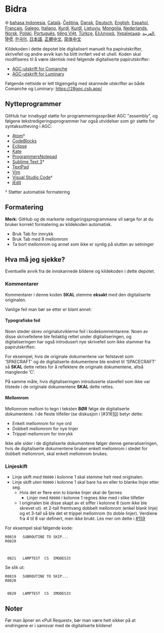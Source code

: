 # Bidra

🌐
[bahasa Indonesia][ID],
[Català][CA]،
[Čeština][CZ],
[Dansk][DA],
[Deutsch][DE],
[English][EN],
[Español][ES],
[Français][FR],
[Galego][GL],
[Italiano][IT],
[Kurdi][KU],
[Kurdî][KU],
[Lietuvių][LT],
[Mongolia][MN],
[Nederlands][NL],
[Norsk][NO],
[Polski][PL],
[Português][PT_BR],
[tiếng Việt][VI],
[Türkçe][TR],
[Ελληνικά][GR],
[Українська][UK]،
[العربية][AR],
[हिन्दी][HI_IN],
[한국어][KO_KR],
[日本語][JA],
[正體中文][ZH_TW],
[简体中文][ZH_CN]

[AR]:CONTRIBUTING.ar.md
[CA]:CONTRIBUTING.ca.md
[CZ]:CONTRIBUTING.cz.md
[DA]:CONTRIBUTING.da.md
[DE]:CONTRIBUTING.de.md
[EN]:../CONTRIBUTING.md
[ES]:CONTRIBUTING.es.md
[FR]:CONTRIBUTING.fr.md
[GL]:CONTRIBUTING.gl.md
[GR]:CONTRIBUTING.gr.md
[HI_IN]:CONTRIBUTING.hi_in.md
[ID]:CONTRIBUTING.id.md
[IT]:CONTRIBUTING.it.md
[JA]:CONTRIBUTING.ja.md
[KO_KR]:CONTRIBUTING.ko_kr.md
[KU]:CONTRIBUTING.ku.md
[LT]:CONTRIBUTING.lt.md
[MN]:CONTRIBUTING.mn.md
[NL]:CONTRIBUTING.nl.md
[NO]:CONTRIBUTING.no.md
[PL]:CONTRIBUTING.pl.md
[PT_BR]:CONTRIBUTING.pt_br.md
[TR]:CONTRIBUTING.tr.md
[UK]:CONTRIBUTING.uk.md
[VI]:CONTRIBUTING.vi.md
[ZH_CN]:CONTRIBUTING.zh_cn.md
[ZH_TW]:CONTRIBUTING.zh_tw.md

Kildekoden i dette depotet ble digitalisert manuelt fra papirutskrifter, skrivefeil og andre avvik kan ha blitt innført ved et uhell. Koden skal modifiseres til å være identisk med følgende digitaliserte papirutskrifter:

- [AGC-utskrift for Comanche][8]
- [AGC-utskrift for Luminary][9]

Følgende nettside er lett tilgjengelig med skannede utskrifter av både Comanche og Luminary: https://28gpc.csb.app/

## Nytteprogrammer

GitHub har innebygd støtte for programmeringsspråket AGC "assembly", og følgene tekstredigeringsprogrammer har også utvidelser som gir støtte for syntaksutheving i AGC:

- [Atom][Atom]†
- [CodeBlocks][CodeBlocks]
- [Eclipse][Eclipse]
- [Kate][Kate]
- [ProgrammersNotepad][ProgrammersNotepad]
- [Sublime Text 3][Sublime Text]†
- [TextPad][TextPad]
- [Vim][Vim]
- [Visual Studio Code][VisualStudioCode]†
- [jEdit][jEdit]

† Støtter automatisk formatering

[Atom]:https://github.com/Alhadis/language-agc
[CodeBlocks]:https://github.com/virtualagc/virtualagc/tree/master/Contributed/SyntaxHighlight/CodeBlocks
[Eclipse]:https://github.com/virtualagc/virtualagc/tree/master/Contributed/SyntaxHighlight/Eclipse
[Kate]:https://github.com/virtualagc/virtualagc/tree/master/Contributed/SyntaxHighlight/Kate
[ProgrammersNotepad]:https://github.com/virtualagc/virtualagc/tree/master/Contributed/SyntaxHighlight/ProgrammersNotepad
[Sublime Text]:https://github.com/jimlawton/AGC-Assembly
[TextPad]:https://github.com/virtualagc/virtualagc/tree/master/Contributed/SyntaxHighlight/TextPad
[Vim]:https://github.com/wsdjeg/vim-assembly
[VisualStudioCode]:https://github.com/wopian/agc-assembly
[jEdit]:https://github.com/virtualagc/virtualagc/tree/master/Contributed/SyntaxHighlight/jEdit

## Formatering

**Merk:** GitHub og de markerte redigeringsprogrammene vil sørge for at du bruker korrekt formatering av kildekoden automatisk.

-	Bruk Tab for innrykk
-	Bruk Tab med 8 mellomrom
-	Ta bort mellomrom og annet som ikke er synlig på slutten av setninger

## Hva må jeg sjekke?

Eventuelle avvik fra de innskannede bildene og kildekoden i dette depotet.

### Kommentarer

Kommentarer i denne koden **SKAL** stemme **eksakt** med den digitaliserte originalen.

Vanlige feil man bør se etter er blant annet:

#### Typografiske feil

Noen steder skrev originalutviklerne feil i kodekommentarene. Noen av disse skrivefeilene ble feilaktig rettet under digitaliseringen, og digitaliseringen har også introdusert nye skrivefeil som ikke stammer fra papirutskriften.

For eksempel, hvis de originale dokumentene var feilstavet som ‘SPAECRAFT’ og de digitaliserte dokumentene ble endret til ‘SPACECRAFT’ så **SKAL** dette rettes for å reflektere de originale dokumentene, altså manglende ‘C’.

På samme måte, hvis digitaliseringen introduserte stavefeil som ikke var tilstede i de originale dokumentene **SKAL** dette rettes.

#### Mellomrom

Mellomrom mellom to tegn i teksten **BØR** følge de digitaliserte dokumentene. I de fleste tilfeller (se diskusjon i [#316[10]) betyr dette:

- Enkelt mellomrom for nye ord
- Dobbelt mellomrom for nye linjer
- Trippel mellomrom for innrykk

Ikke alle sider i de digitaliserte dokumentene følger denne generaliseringen, hvis de digitaliserte dokumentene bruker enkelt mellomrom i stedet for dobbelt mellomrom, skal enkelt mellomrom brukes.

### Linjeskift

- Linje skift *med* `R0000` i kolonne 1 skal stemme helt med originalen.
- Linje skift *uten* `R0000` i kolonne 1 skal bare ha en eller to blanke linjer etter seg.
  - Hvis det er flere enn to blanke linjer skal de fjernes
    - Linjer med `R0000` i kolonne 1 regnes ikke med i slike tilfeller
  - I originalen ble disse skapt av et siffer i kolonne 8 (som ikke ble skrevet ut). et 2-tall fremtvang dobbelt mellomrom (enkel blank linje) og et 3-tall så ble det et trippel mellomrom (to doble linjer). Verdiene fra 4 til 8 var definert, men ikke brukt. Les mer om dette i [#159][7]

For eksempel skal følgende kode:

```plain
R0819   SUBROUTINE TO SKIP...
R0820



 0821   LAMPTEST  CS  IMODES33
```

Se slik ut:

```plain
R0819   SUBROUTINE TO SKIP...
R0820


 0820   LAMPTEST  CS  IMODES33
```

## Noter

Før man åpner en «Pull Request», bør man være helt sikker på at endringene er i samsvar med de digitaliserte bildene!

[0]:https://github.com/chrislgarry/Apollo-11/pull/new/master
[1]:http://www.ibiblio.org/apollo/ScansForConversion/Luminary099/
[2]:http://www.ibiblio.org/apollo/ScansForConversion/Comanche055/
[6]:https://github.com/wopian/agc-assembly#user-settings
[7]:https://github.com/chrislgarry/Apollo-11/issues/159
[8]:http://www.ibiblio.org/apollo/ScansForConversion/Comanche055/
[9]:http://www.ibiblio.org/apollo/ScansForConversion/Luminary099/
[10]:https://github.com/chrislgarry/Apollo-11/pull/316#pullrequestreview-102892741